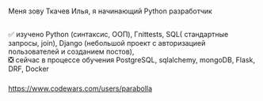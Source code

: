 #
Меня зову Ткачев Илья, я начинающий Python разработчик
## 
:white_check_mark: изучено 
Python (синтаксис, ООП),
Гnittests,
SQL( стандартные запросы, join), 
Django (небольшой проект с авторизацией пользователей и созданием постов),   
:negative_squared_cross_mark: сейчас в процессе обучения PostgreSQL, sqlalchemy, mongoDB, Flask, DRF, Docker
###
https://www.codewars.com/users/parabolla
